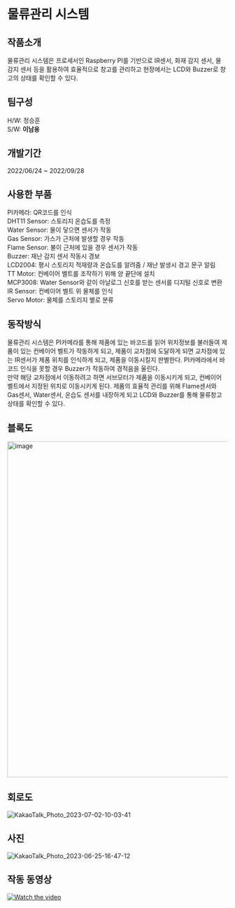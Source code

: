 # 물류관리 시스템

## 작품소개
물류관리 시스템은 프로세서인 Raspberry PI를 기반으로 IR센서, 화재 감지 센서, 물 감지 센서 등을 활용하여 효율적으로 창고를 관리하고 현장에서는 LCD와 Buzzer로 창고의 상태를 확인할 수 있다.

## 팀구성
H/W: 정승훈   
S/W: **이남웅**

## 개발기간
2022/06/24 ~ 2022/09/28

## 사용한 부품
PI카메라: QR코드를 인식   
DHT11 Sensor: 스토리지 온습도를 측정   
Water Sensor: 물이 닿으면 센서가 작동   
Gas Sensor: 가스가 근처에 발생할 경우 작동   
Flame Sensor: 불이 근처에 있을 경우 센서가 작동   
Buzzer: 재난 감지 센서 작동시 경보   
LCD2004: 평시 스토리지 적재량과 온습도를 알려줌 / 재난 발생시 경고 문구 알림   
TT Motor: 컨베이어 벨트를 조작하기 위해 양 끝단에 설치   
MCP3008: Water Sensor와 같이 아날로그 신호를 받는 센서를 디지털 신호로 변환   
IR Sensor: 컨베이어 벨트 위 물체를 인식   
Servo Motor: 물체를 스토리지 별로 분류   

## 동작방식
물류관리 시스템은 PI카메라를 통해 제품에 있는 바코드를 읽어 위치정보를 불러들여 제품이 있는 컨베이어 벨트가 작동하게 되고, 제품이 교차점에 도달하게 되면 교차점에 있는 IR센서가 제품 위치를 인식하게 되고, 제품을 이동시킬지 판별한다. PI카메라에서 바코드 인식을 못할 경우 Buzzer가 작동하여 경적음을 울린다.   
만약 해당 교차점에서 이동하려고 하면 서브모터가 제품을 이동시키게 되고, 컨베이어 벨트에서 지정된 위치로 이동시키게 된다. 제품의 효율적 관리를 위해 Flame센서와 Gas센서, Water센서, 온습도 센서를 내장하게 되고 LCD와 Buzzer를 통해 물류창고 상태를 확인할 수 있다.

## 블록도
<img width="768" alt="image" src="https://github.com/namwlee99/logistics_management_system/assets/123155552/e7ba58fe-69ec-4378-99d4-6f4615f3e3cb">


## 회로도
![KakaoTalk_Photo_2023-07-02-10-03-41](https://github.com/namwlee99/logistics_management_system/assets/123155552/1fdc1679-29d2-47a5-b8c3-d5961d5cff7e)


## 사진
![KakaoTalk_Photo_2023-06-25-16-47-12](https://github.com/namwlee99/logistics_management_system/assets/123155552/987fcad2-236b-4408-970e-6b779f5ea6cc)


## 작동 동영상
[![Watch the video](https://img.youtube.com/vi/YHekVKBjydo/0.jpg)](https://youtu.be/YHekVKBjydo)
